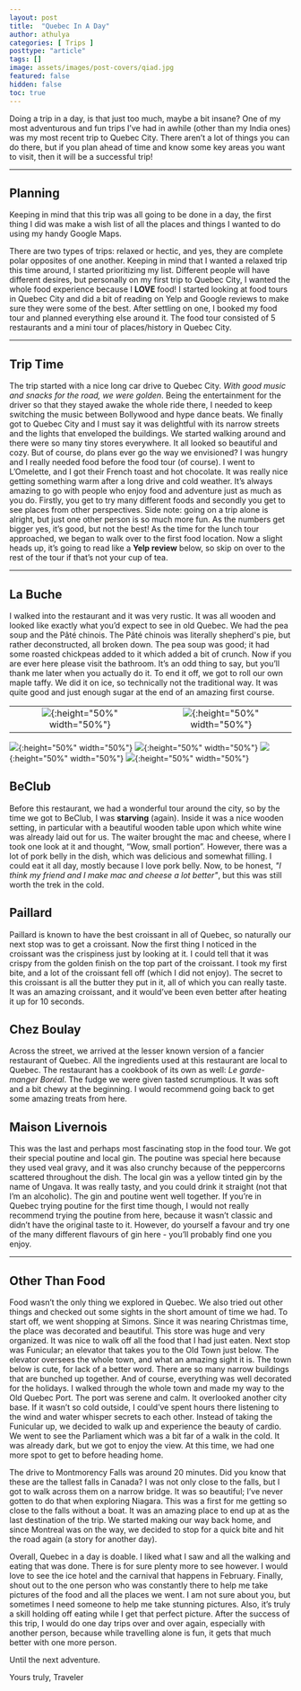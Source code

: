 ```yaml
---
layout: post
title:  "Quebec In A Day"
author: athulya
categories: [ Trips ]
posttype: "article"
tags: []
image: assets/images/post-covers/qiad.jpg
featured: false
hidden: false
toc: true
---
```


Doing a trip in a day, is that just too much, maybe a bit insane? One of my most adventurous and fun trips I’ve had in awhile (other than my India ones) was my most recent trip to Quebec City. There aren’t a lot of things you can do there, but if you plan ahead of time and know some key areas you want to visit, then it will be a successful trip!

***

## Planning

Keeping in mind that this trip was all going to be done in a day, the first thing I did was make a wish list of all the places and things I wanted to do using my handy Google Maps. 

There are two types of trips: relaxed or hectic, and yes, they are complete polar opposites of one another. Keeping in mind that I wanted a relaxed trip this time around, I started prioritizing my list. Different people will have different desires, but personally on my first trip to Quebec City, I wanted the whole food experience because I **LOVE** food! I started looking at food tours in Quebec City and did a bit of reading on Yelp and Google reviews to make sure they were some of the best. After settling on one, I booked my food tour and planned everything else around it. The food tour consisted of 5 restaurants and a mini tour of places/history in Quebec City. 

***

## Trip Time

The trip started with a nice long car drive to Quebec City. *With good music and snacks for the road, we were golden*. Being the entertainment for the driver so that they stayed awake the whole ride there, I needed to keep switching the music between Bollywood and hype dance beats. We finally got to Quebec City and I must say it was delightful with its narrow streets and the lights that enveloped the buildings. We started walking around and there were so many tiny stores everywhere. It all looked so beautiful and cozy. But of course, do plans ever go the way we envisioned? I was hungry and I really needed food before the food tour (of course). I went to L’Omelette, and I got their French toast and hot chocolate. It was really nice getting something warm after a long drive and cold weather. It’s always amazing to go with people who enjoy food and adventure just as much as you do. Firstly, you get to try many different foods and secondly you get to see places from other perspectives. Side note: going on a trip alone is alright, but just one other person is so much more fun. As the numbers get bigger yes, it’s good, but not the best! As the time for the lunch tour approached, we began to walk over to the first food location. Now a slight heads up, it’s going to read like a **Yelp review** below, so skip on over to the rest of the tour if that’s not your cup of tea.

***

## La Buche

I walked into the restaurant and it was very rustic. It was all wooden and looked like exactly what you’d expect to see in old Quebec. We had the pea soup and the Pâté chinois. The Pâté chinois was literally shepherd's pie, but rather deconstructed, all broken down. The pea soup was good; it had some roasted chickpeas added to it which added a bit of crunch. Now if you are ever here please visit the bathroom. It’s an odd thing to say, but you’ll thank me later when you actually do it. To end it off, we got to roll our own maple taffy. We did it on ice, so technically not the traditional way. It was quite good and just enough sugar at the end of an amazing first course.

|     |     |
|:---:|:---:|
|![](/assets/images/quebec-in-a-day/IMG_4554.jpg){:height="50%" width="50%"} | ![](/assets/images/quebec-in-a-day/IMG_4525.jpg){:height="50%" width="50%"}|


![](/assets/images/quebec-in-a-day/IMG_4544.jpg){:height="50%" width="50%"}
![](/assets/images/quebec-in-a-day/IMG_4529.jpg){:height="50%" width="50%"}
![](/assets/images/quebec-in-a-day/IMG_4532.jpg){:height="50%" width="50%"}
![](/assets/images/quebec-in-a-day/IMG_4541.jpg){:height="50%" width="50%"}

## BeClub

Before this restaurant, we had a wonderful tour around the city, so by the time we got to BeClub, I was **starving** (again). Inside it was a nice wooden setting, in particular with a beautiful wooden table upon which white wine was already laid out for us. The waiter brought the mac and cheese, where I took one look at it and thought, “Wow, small portion”. However, there was a lot of pork belly in the dish, which was delicious and somewhat filling. I could eat it all day, mostly because I love pork belly. Now, to be honest, *"I think my friend and I make mac and cheese a lot better"*, but this was still worth the trek in the cold.

## Paillard

Paillard is known to have the best croissant in all of Quebec, so naturally our next stop was to get a croissant. Now the first thing I noticed in the croissant was the crispiness just by looking at it. I could tell that it was crispy from the golden finish on the top part of the croissant. I took my first bite, and a lot of the croissant fell off (which I did not enjoy). The secret to this croissant is all the butter they put in it, all of which you can really taste. It was an amazing croissant, and it would’ve been even better after heating it up for 10 seconds. 

## Chez Boulay

Across the street, we arrived at the lesser known version of a fancier restaurant of Quebec. All the ingredients used at this restaurant are local to Quebec. The restaurant has a cookbook of its own as well: *Le garde-manger Boréal*. The fudge we were given tasted scrumptious. It was soft and a bit chewy at the beginning. I would recommend going back to get some amazing treats from here.

## Maison Livernois

This was the last and perhaps most fascinating stop in the food tour. We got their special poutine and local gin. The poutine was special here because they used veal gravy, and it was also crunchy because of the peppercorns scattered throughout the dish. The local gin was a yellow tinted gin by the name of Ungava. It was really tasty, and you could drink it straight (not that I’m an alcoholic). The gin and poutine went well together. If you’re in Quebec trying poutine for the first time though, I would not really recommend trying the poutine from here, because it wasn’t classic and didn’t have the original taste to it. However, do yourself a favour and try one of the many different flavours of gin here - you’ll probably find one you enjoy.

***

## Other Than Food

Food wasn’t the only thing we explored in Quebec. We also tried out other things and checked out some sights in the short amount of time we had. To start off, we went shopping at Simons. Since it was nearing Christmas time, the place was decorated and beautiful. This store was huge and very organized. It was nice to walk off all the food that I had just eaten. Next stop was Funicular; an elevator that takes you to the Old Town just below. The elevator oversees the whole town, and what an amazing sight it is. The town below is cute, for lack of a better word. There are so many narrow buildings that are bunched up together. And of course, everything was well decorated for the holidays. I walked through the whole town and made my way to the Old Quebec Port. The port was serene and calm. It overlooked another city base. If it wasn’t so cold outside, I could’ve spent hours there listening to the wind and water whisper secrets to each other. Instead of taking the Funicular up, we decided to walk up and experience the beauty of cardio. We went to see the Parliament which was a bit far of a walk in the cold. It was already dark, but we got to enjoy the view. At this time, we had one more spot to get to before heading home. 

The drive to Montmorency Falls was around 20 minutes. Did you know that these are the tallest falls in Canada? I was not only close to the falls, but I got to walk across them on a narrow bridge. It was so beautiful; I’ve never gotten to do that when exploring Niagara. This was a first for me getting so close to the falls without a boat. It was an amazing place to end up at as the last destination of the trip. We started making our way back home, and since Montreal was on the way, we decided to stop for a quick bite and hit the road again (a story for another day).

Overall, Quebec in a day is doable. I liked what I saw and all the walking and eating that was done. There is for sure plenty more to see however. I would love to see the ice hotel and the carnival that happens in February. Finally, shout out to the one person who was constantly there to help me take pictures of the food and all the places we went. I am not sure about you, but sometimes I need someone to help me take stunning pictures. Also, it’s truly a skill holding off eating while I get that perfect picture. After the success of this trip, I would do one day trips over and over again, especially with another person, because while travelling alone is fun, it gets that much better with one more person.


Until the next adventure.


Yours truly,
Traveler
